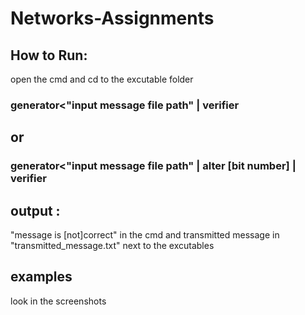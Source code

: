 # Networks-Assignments
## How to Run:
  open the cmd and cd to the excutable folder
   ### generator<"input message file path" | verifier
## or
   ### generator<"input message file path" | alter [bit number] | verifier

## output :
   "message is [not]correct" in the cmd
    and transmitted message in "transmitted_message.txt" next to the excutables
    
## examples
  look in the screenshots
